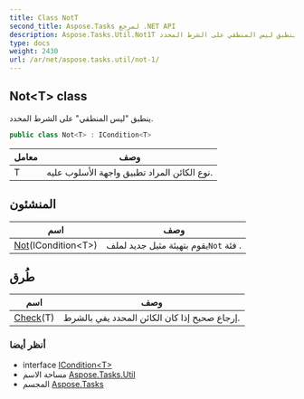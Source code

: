 ```yaml
---
title: Class NotT
second_title: Aspose.Tasks لمرجع .NET API
description: Aspose.Tasks.Util.Not1T فصل. ينطبق ليس المنطقي على الشرط المحدد.
type: docs
weight: 2430
url: /ar/net/aspose.tasks.util/not-1/
---
```

## Not&lt;T&gt; class

ينطبق "ليس المنطقي" على الشرط المحدد.

```csharp
public class Not<T> : ICondition<T>
```

| معامل | وصف |
| --- | --- |
| T | نوع الكائن المراد تطبيق واجهة الأسلوب عليه. |

## المنشئون

| اسم | وصف |
| --- | --- |
| [Not](not/)(ICondition&lt;T&gt;) | يقوم بتهيئة مثيل جديد لملف`Not` فئة . |

## طُرق

| اسم | وصف |
| --- | --- |
| [Check](../../aspose.tasks.util/not-1/check/)(T) | إرجاع صحيح إذا كان الكائن المحدد يفي بالشرط. |

### أنظر أيضا

* interface [ICondition&lt;T&gt;](../icondition-1/)
* مساحة الاسم [Aspose.Tasks.Util](../../aspose.tasks.util/)
* المجسم [Aspose.Tasks](../../)


